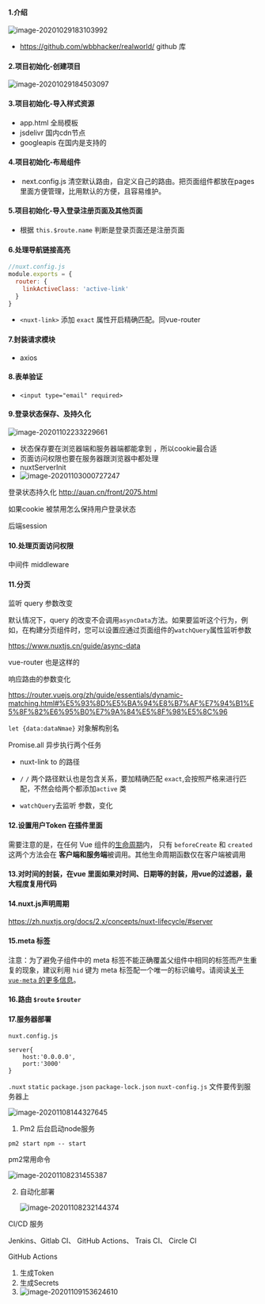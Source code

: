 #### 1.介绍

![image-20201029183103992](../../image/image-20201029183103992.png)

- https://github.com/wbbhacker/realworld/  github 库

#### 2.项目初始化-创建项目

![image-20201029184503097](../../image/image-20201029184503097.png)

#### 3.项目初始化-导入样式资源

- app.html 全局模板
- jsdelivr 国内cdn节点
- googleapis 在国内是支持的

#### 4.项目初始化-布局组件

- ​	next.config.js 清空默认路由，自定义自己的路由。把页面组件都放在pages 里面方便管理，比用默认的方便，且容易维护。

#### 5.项目初始化-导入登录注册页面及其他页面

- 根据 `this.$route.name` 判断是登录页面还是注册页面

#### 6.处理导航链接高亮

```javascript
//nuxt.config.js
module.exports = {
  router: {
    linkActiveClass: 'active-link'
  }
}
```

- `<nuxt-link>` 添加 `exact` 属性开启精确匹配。同vue-router

#### 7.封装请求模块

- axios

#### 8.表单验证

- `<input type="email" required>`

#### 9.登录状态保存、及持久化

![image-20201102233229661](../../image/image-20201102233229661.png)

- 状态保存要在浏览器端和服务器端都能拿到 ，所以cookie最合适
- 页面访问权限也要在服务器跟浏览器中都处理
- nuxtServerInit 
- ![image-20201103000727247](../../image/image-20201103000727247.png)

登录状态持久化 http://auan.cn/front/2075.html

如果cookie 被禁用怎么保持用户登录状态

后端session 

#### 10.处理页面访问权限 

中间件 middleware



#### 11.分页

监听 query 参数改变

默认情况下，query 的改变不会调用`asyncData`方法。如果要监听这个行为，例如，在构建分页组件时，您可以设置应通过页面组件的`watchQuery`属性监听参数

https://www.nuxtjs.cn/guide/async-data

vue-router 也是这样的

响应路由的参数变化

https://router.vuejs.org/zh/guide/essentials/dynamic-matching.html#%E5%93%8D%E5%BA%94%E8%B7%AF%E7%94%B1%E5%8F%82%E6%95%B0%E7%9A%84%E5%8F%98%E5%8C%96

`let {data:dataNmae}` 对象解构别名

Promise.all 异步执行两个任务

- nuxt-link to 的路径



- `/` `/` 两个路径默认也是包含关系，要加精确匹配 `exact`,会按照严格来进行匹配，不然会给两个都添加`active` 类
- `watchQuery`去监听 参数，变化

#### 12.设置用户Token  在插件里面

需要注意的是，在任何 Vue 组件的[生命周期](https://vuejs.org/v2/guide/instance.html#Lifecycle-Diagram)内， 只有 `beforeCreate` 和 `created` 这两个方法会在 **客户端和服务端**被调用。其他生命周期函数仅在客户端被调用

#### 13.对时间的封装，在vue 里面如果对时间、日期等的封装，用vue的过滤器，最大程度复用代码

#### 14.nuxt.js声明周期

https://zh.nuxtjs.org/docs/2.x/concepts/nuxt-lifecycle/#server

#### 15.meta 标签

注意：为了避免子组件中的 meta 标签不能正确覆盖父组件中相同的标签而产生重复的现象，建议利用 `hid` 键为 meta 标签配一个唯一的标识编号。请阅读[关于 `vue-meta` 的更多信息](https://vue-meta.nuxtjs.org/api/#tagidkeyname)。

#### 16.路由 `$route` `$router`

#### 17.服务器部署

`nuxt.config.js`

```
server{
	host:'0.0.0.0',
	port:'3000'
}
```

`.nuxt` `static` `package.json` `package-lock.json` `nuxt-config.js` 文件要传到服务器上

![image-20201108144327645](../../image/image-20201108144327645.png)

1. Pm2  后台启动node服务

`pm2 start npm -- start`

pm2常用命令

![image-20201108231455387](../../image/image-20201108231455387.png)

2. 自动化部署

   ![image-20201108232144374](../../image/image-20201108232144374.png)

CI/CD 服务

Jenkins、Gitlab CI、 GitHub Actions、 Trais CI、 Circle CI

GitHub Actions 

1. 生成Token
2. 生成Secrets
3. ![image-20201109153624610](../../image/image-20201109153624610.png)